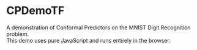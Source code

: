 # CPDemoTF
A demonstration of Conformal Predictors on the MNIST Digit Recognition problem.   
This demo uses pure JavaScript and runs entirely in the browser.    
